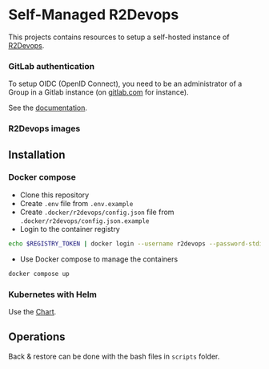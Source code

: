 # Self-Managed R2Devops

This projects contains resources to setup a self-hosted instance of [R2Devops](https://r2devops.io/).

### GitLab authentication

To setup OIDC (OpenID Connect), you need to be an administrator of a Group in a Gitlab instance (on [gitlab.com](https://gitlab.com/) for instance).

See the [documentation](https://docs.r2devops.io/self-hosted/installation/#gitlab-oidc).

### R2Devops images

## Installation

### Docker compose

* Clone this repository
* Create `.env` file from `.env.example`
* Create `.docker/r2devops/config.json` file from `.docker/r2devops/config.json.example`
* Login to the container registry

```bash
echo $REGISTRY_TOKEN | docker login --username r2devops --password-stdin https://registry.gitlab.com/v2/r2devops
```

* Use Docker compose to manage the containers

```bash
docker compose up
```

### Kubernetes with Helm

Use the [Chart](charts/r2devops/README.md).

## Operations

Back & restore can be done with the bash files in `scripts` folder.
